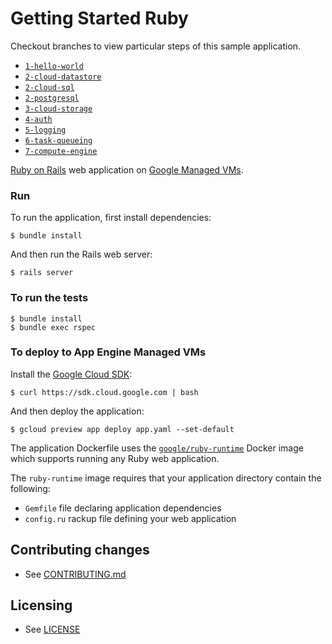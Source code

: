 # Getting Started Ruby

Checkout branches to view particular steps of this sample application.

 - [`1-hello-world`](1-hello-world)
 - [`2-cloud-datastore`](2-cloud-datastore)
 - [`2-cloud-sql`](2-cloud-sql)
 - [`2-postgresql`](2-postgresql)
 - [`3-cloud-storage`](3-cloud-storage)
 - [`4-auth`](4-auth)
 - [`5-logging`](5-logging)
 - [`6-task-queueing`](6-task-queueing)
 - [`7-compute-engine`](7-compute-engine)

[Ruby on Rails][ror] web application on [Google Managed VMs][mvms].

### Run

To run the application, first install dependencies:

    $ bundle install

And then run the Rails web server:

    $ rails server

### To run the tests

    $ bundle install
    $ bundle exec rspec

### To deploy to App Engine Managed VMs

Install the [Google Cloud SDK](https://cloud.google.com/sdk):

    $ curl https://sdk.cloud.google.com | bash

And then deploy the application:

    $ gcloud preview app deploy app.yaml --set-default

The application Dockerfile uses the [`google/ruby-runtime`][runtime] Docker image
which supports running any Ruby web application.

The `ruby-runtime` image requires that your application directory contain the following:

 - `Gemfile` file declaring application dependencies
 - `config.ru` rackup file defining your web application

## Contributing changes

* See [CONTRIBUTING.md](CONTRIBUTING.md)

## Licensing

* See [LICENSE](LICENSE)

[ror]: http://rubyonrails.org/
[mvms]: https://cloud.google.com/appengine/docs/managed-vms/
[runtime]: https://registry.hub.docker.com/u/google/ruby-runtime/
